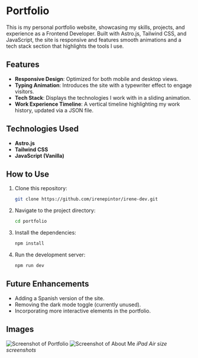 
# Portfolio

This is my personal portfolio website, showcasing my skills, projects, and experience as a Frontend Developer. Built with Astro.js, Tailwind CSS, and JavaScript, the site is responsive and features smooth animations and a tech stack section that highlights the tools I use.

## Features

- **Responsive Design**: Optimized for both mobile and desktop views.
- **Typing Animation**: Introduces the site with a typewriter effect to engage visitors.
- **Tech Stack**: Displays the technologies I work with in a sliding animation.
- **Work Experience Timeline**: A vertical timeline highlighting my work history, updated via a JSON file.

## Technologies Used

- **Astro.js**
- **Tailwind CSS**
- **JavaScript (Vanilla)**

## How to Use

1. Clone this repository:
    ```bash
    git clone https://github.com/irenepintor/irene-dev.git
    ```
2. Navigate to the project directory:
    ```bash
    cd portfolio
    ```
3. Install the dependencies:
    ```bash
    npm install
    ```
4. Run the development server:
    ```bash
    npm run dev
    ```

## Future Enhancements

- Adding a Spanish version of the site.
- Removing the dark mode toggle (currently unused).
- Incorporating more interactive elements in the portfolio.

## Images

![Screenshot of Portfolio](./portfolio-homepage.png)
![Screenshot of About Me](./portfolio-about.png)
*iPad Air size screenshots*